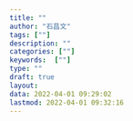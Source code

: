 ```yaml
---
title: ""
author: "石昌文"
tags: [""]
description: ""
categories: [""]
keywords:  [""]
type: ""
draft: true
layout: 
data: 2022-04-01 09:29:02
lastmod: 2022-04-01 09:32:16
---
```

